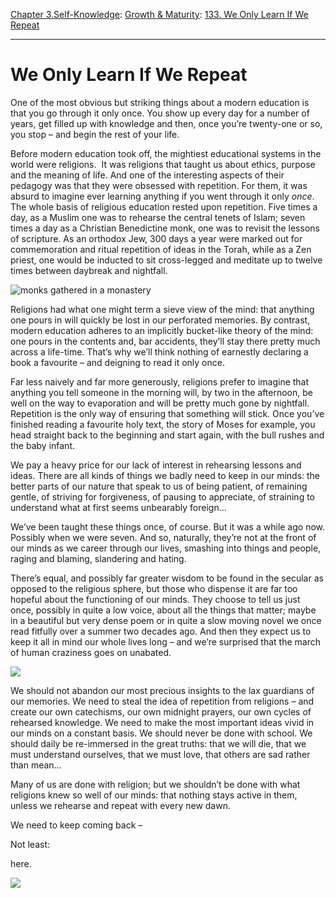 [Chapter 3.Self-Knowledge](https://www.theschooloflife.com/thebookoflife/category/self-knowledge/): [Growth & Maturity](https://www.theschooloflife.com/thebookoflife/category/self-knowledge/growth-maturity/): [133. We Only Learn If We Repeat](https://www.theschooloflife.com/thebookoflife/we-only-learn-if-we-repeat/)

* * *

# We Only Learn If We Repeat

One of the most obvious but striking things about a modern education is that you go through it only once. You show up every day for a number of years, get filled up with knowledge and then, once you’re twenty-one or so, you stop – and begin the rest of your life.

Before modern education took off, the mightiest educational systems in the world were religions. &nbsp;It was religions that taught us about ethics, purpose and the meaning of life. And one of the interesting aspects of their pedagogy was that they were obsessed with repetition. For them, it was absurd to imagine ever learning anything if you went through it only _once_. The whole basis of religious education rested upon repetition. Five times a day, as a Muslim one was to rehearse the central tenets of Islam; seven times a day as a Christian Benedictine monk, one was to revisit the lessons of scripture. As an orthodox Jew, 300 days a year were marked out for commemoration and ritual repetition of ideas in the Torah, while as a Zen priest, one would be inducted to sit cross-legged and meditate up to twelve times between daybreak and nightfall.

![monks gathered in a monastery](https://www.theschooloflife.com/thebookoflife/wp-content/uploads/2016/12/Monastery-Garments_Deliberations_FinalLarge.jpg)

Religions had what one might term a sieve view of the mind: that anything one pours in will quickly be lost in our perforated memories. By contrast, modern education adheres to an implicitly bucket-like theory of the mind: one pours in the contents and, bar accidents, they’ll stay there pretty much across a life-time. That’s why we’ll think nothing of earnestly declaring a book a favourite – and deigning to read it only once.

Far less naively and far more generously, religions prefer to imagine that anything you tell someone in the morning will, by two in the afternoon, be well on the way to evaporation and will be pretty much gone by nightfall. Repetition is the only way of ensuring that something will stick. Once you’ve finished reading a favourite holy text, the story of Moses for example, you head straight back to the beginning and start again, with the bull rushes and the baby infant.

We pay a heavy price for our lack of interest in rehearsing lessons and ideas. There are all kinds of things we badly need to keep in our minds: the better parts of our nature that speak to us of being patient, of remaining gentle, of striving for forgiveness, of pausing to appreciate, of straining to understand what at first seems unbearably foreign…

We’ve been taught these things once, of course. But it was a while ago now. Possibly when we were seven. And so, naturally, they’re not at the front of our minds as we career through our lives, smashing into things and people, raging and blaming, slandering and hating.

There’s equal, and possibly far greater wisdom to be found in the secular as opposed to the religious sphere, but those who dispense it are far too hopeful about the functioning of our minds. They choose to tell us just once, possibly in quite a low voice, about all the things that matter; maybe in a beautiful but very dense poem or in quite a slow moving novel we once read fitfully over a summer two decades ago. And then they expect us to keep it all in mind our whole lives long – and we’re surprised that the march of human craziness goes on unabated.

![](https://fasoimages-4cde.kxcdn.com/12477_756666l.jpg?cv=201611292105)

We should not abandon our most precious insights to the lax guardians of our memories. We need to steal the idea of repetition from religions – and create our own catechisms, our own midnight prayers, our own cycles of rehearsed knowledge. We need to make the most important ideas vivid in our minds on a constant basis. We should never be done with school. We should daily be re-immersed in the great truths: that we will die, that we must understand ourselves, that we must love, that others are sad rather than mean…

Many of us are done with religion; but we shouldn’t be done with what religions knew so well of our minds: that nothing stays active in them, unless we rehearse and repeat with every new dawn.

We need to keep coming back –

Not least:

here.

[![](https://img.youtube.com/vi/Qbz7DC94G2U/0.jpg)](https://www.youtube.com/embed/Qbz7DC94G2U '')

